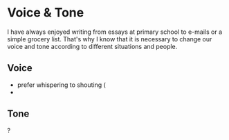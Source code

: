 # Voice & Tone
I have always enjoyed writing from essays at primary school
to e-mails or a simple grocery list. That's why I know that
it is necessary to change our voice and tone according to 
different situations and people.

## Voice
- prefer whispering to shouting (
- 
## Tone
?
